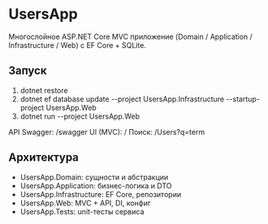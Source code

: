 # UsersApp

Многослойное ASP.NET Core MVC приложение (Domain / Application / Infrastructure / Web) с EF Core + SQLite.

## Запуск
1) dotnet restore
2) dotnet ef database update --project UsersApp.Infrastructure --startup-project UsersApp.Web
3) dotnet run --project UsersApp.Web

API Swagger: /swagger
UI (MVC): /
Поиск: /Users?q=term

## Архитектура
- UsersApp.Domain: сущности и абстракции
- UsersApp.Application: бизнес-логика и DTO
- UsersApp.Infrastructure: EF Core, репозитории
- UsersApp.Web: MVC + API, DI, конфиг
- UsersApp.Tests: unit-тесты сервиса
